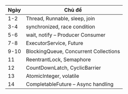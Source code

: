 | Ngày | Chủ đề                                |
| ---- | ------------------------------------- |
| 1-2  | Thread, Runnable, sleep, join         |
| 3-4  | synchronized, race condition          |
| 5-6  | wait, notify – Producer Consumer      |
| 7-8  | ExecutorService, Future               |
| 9-10 | BlockingQueue, Concurrent Collections |
| 11   | ReentrantLock, Semaphore              |
| 12   | CountDownLatch, CyclicBarrier         |
| 13   | AtomicInteger, volatile               |
| 14   | CompletableFuture – Async handling    |
